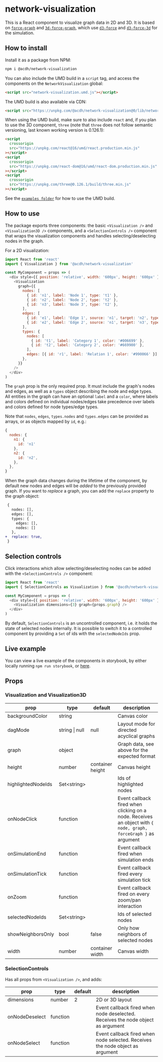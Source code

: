 # network-visualization

This is a React component to visualize graph data in 2D and 3D. It is based on
[`force-graph`](https://github.com/vasturiano/force-graph) and
[`3d-force-graph`](https://github.com/vasturiano/3d-force-graph), which use
[`d3-force`](https://github.com/d3/d3-force) and
[`d3-force-3d`](https://github.com/vasturiano/d3-force-3d) for the simulation.

## How to install

Install it as a package from NPM:

```sh
npm i @acdh/network-visualization
```

You can also include the UMD build in a `script` tag, and access the components
on the `NetworkVisualization` global:

```html
<script src="network-visualization.umd.js"></script>
```

The UMD build is also available via CDN:

```html
<script src="https://unpkg.com/@acdh/network-visualization@0/lib/network-visualization.umd.js"></script>
```

When using the UMD build, make sure to also include `react` and, if you plan to
use the 3D component, `three` (note that `three` does not follow semantic
versioning, last known working version is 0.126.1):

```html
<script
  crossorigin
  src="https://unpkg.com/react@16/umd/react.production.min.js"
></script>
<script
  crossorigin
  src="https://unpkg.com/react-dom@16/umd/react-dom.production.min.js"
></script>
<script
  crossorigin
  src="https://unpkg.com/three@0.126.1/build/three.min.js"
></script>
```

See the [`examples folder`](examples/umd/) for how to use the UMD build.

## How to use

The package exports three components: the basic `<Visualization />` and
`<Visualization3D />` components, and a `<SelectionControls />` component that
wraps the visualization components and handles selecting/deselecting nodes in
the graph.

For a 2D visualization:

```js
import React from 'react'
import { Visualization } from '@acdh/network-visualization'

const MyComponent = props => (
  <div style={{ position: 'relative', width: '600px', height: '600px' }}>
    <Visualization
      graph={{
        nodes: [
          { id: 'n1', label: 'Node 1', type: 't1' },
          { id: 'n2', label: 'Node 2', type: 't2' },
          { id: 'n3', label: 'Node 3', type: 't2' },
        ],
        edges: [
          { id: 'e1', label: 'Edge 1', source: 'n1', target: 'n2', type: 'r1' },
          { id: 'e2', label: 'Edge 2', source: 'n1', target: 'n3', type: 'r1' },
        ],
        types: {
          nodes: [
            { id: 't1', label: 'Category 1', color: '#006699' },
            { id: 't2', label: 'Category 2', color: '#669900' },
          ],
          edges: [{ id: 'r1', label: 'Relation 1', color: '#990066' }],
        },
      }}
    />
  </div>
)
```

The `graph` prop is the only required prop. It must include the graph's nodes
and edges, as well as a `types` object describing the node and edge types. All
entities in the graph can have an optional `label` and a `color`, where labels
and colors defined on individual nodes/edges take precedence over labels and
colors defined for node types/edge types.

Note that `nodes`, `edges`, `types.nodes` and `types.edges` can be provided as
arrays, or as objects mapped by `id`, e.g.:

```js
{
  nodes: {
    n1: {
      id: 'n1'
    },
    n2: {
      id: 'n2',
    },
  },
}
```

When the graph data changes during the lifetime of the component, by default new
nodes and edges will be _added_ to the previously provided graph. If you want to
_replace_ a graph, you can add the `replace` property to the graph object:

```diff
 {
   nodes: [],
   edges: [],
   types: {
     edges: [],
     nodes: []
   },
+  replace: true,
 }
```

## Selection controls

Click interactions which allow selecting/deselecting nodes can be added with the
`<SelectionControls />` component:

```js
import React from 'react'
import { SelectionControls as Visualization } from '@acdh/network-visualization'

const MyComponent = props => (
  <div style={{ position: 'relative', width: '600px', height: '600px' }}>
    <Visualization dimensions={3} graph={props.graph} />
  </div>
)
```

By default, `SelectionControls` is an uncontrolled component, i.e. it holds the
state of selected nodes internally. It is possible to switch it to a controlled
component by providing a `Set` of ids with the `selectedNodeIds` prop.

## Live example

You can view a live example of the components in storybook, by either locally
running `npm run storybook`, or
[here](https://acdh-network-visualization.netlify.com).

## Props

### Visualization and Visualization3D

| prop               | type           | default          | description                                                                                                     |
| ------------------ | -------------- | ---------------- | --------------------------------------------------------------------------------------------------------------- |
| backgroundColor    | string         |                  | Canvas color                                                                                                    |
| dagMode            | string \| null | null             | Layout mode for directed acyclical graphs                                                                       |
| graph              | object         |                  | Graph data, see above for the expected format                                                                   |
| height             | number         | container height | Canvas height                                                                                                   |
| highlightedNodeIds | Set\<string\>  |                  | Ids of highlighted nodes                                                                                        |
| onNodeClick        | function       |                  | Event callback fired when clicking on a node. Receives an object with `{ node, graph, forceGraph }` as argument |
| onSimulationEnd    | function       |                  | Event callback fired when simulation ends                                                                       |
| onSimulationTick   | function       |                  | Event callback fired every simulation tick                                                                      |
| onZoom             | function       |                  | Event callback fired on every zoom/pan interaction                                                              |
| selectedNodeIds    | Set\<string\>  |                  | Ids of selected nodes                                                                                           |
| showNeighborsOnly  | bool           | false            | Only how neighbors of selected nodes                                                                            |
| width              | number         | container width  | Canvas width                                                                                                    |

### SelectionControls

Has all props from `<Visualization />`, and adds:

| prop           | type     | default | description                                                                     |
| -------------- | -------- | ------- | ------------------------------------------------------------------------------- |
| dimensions     | number   | 2       | 2D or 3D layout                                                                 |
| onNodeDeselect | function |         | Event callback fired when node deselected. Receives the node object as argument |
| onNodeSelect   | function |         | Event callback fired when node selected. Receives the node object as argument   |
